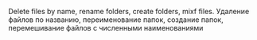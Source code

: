 Delete files by name, rename folders, create folders, mixf files. Удаление файлов по названию, переименование папок, создание папок, перемешивание файлов с численными наименованиями
